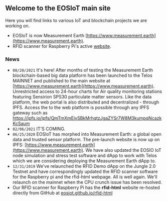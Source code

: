## Welcome to the EOSIoT main site

Here you will find links to various IoT and blockchain projects we are working on.

- EOSIoT is now Measurement Earth [https://www.measurement.earth](https://www.measurement.earth).
- RFID scanner for Raspberry Pi's active [website](https://eosiot.github.io/rfid-html/).


### News
- `08/20/2021` It's here! After months of testing the Measurement Earth blockchain-based big data platform has been launched to the Telos MAINNET and published to the main website at [https://www.measurement.earth](https://www.measurement.earth). Unrestricted access to 24-hour charts for Air quality monitoring stations featuring Sensirion SPS30 particulate matter sensors. Like the data platform, the web portal is also distributed and decentralized - through IPFS. Access the to the web platform is possible through any IPFS gateway such as https://ipfs.io/ipfs/QmTmXmEiySBkMrhqtzJgaZYSr7W8M3kumpqNcazkKcSaum
- `02/06/2021` IT'S COMING.
- `06/25/2020` EOSIoT has morphed into Measurement Earth: a global open data and trusted sensor platform. The pre-launch website is now up on IPFS: [https://www.measurement.earth](https://www.measurement.earth).  We have also updated the EOSIO IoT node simulation and stress test software and dApp to work with Telos which we are considering deploying the Measurement Earth dApp to.
- `12/31/2019` We've relaunched the RFID Demo dApp on the Jungle 2.0 Testnet and have correspondingly updated the RFID scanner software for the Raspberry pi and the rfid-html webpage.  All is well again.  We'll relaunch on the mainnet when the CPU crunch issue has been resolved.
- Our RFID scanner for Raspberry Pi has the **rfid-html** website re-hosted directly from GitHub at [eosiot.github.io/rfid-html](https://eosiot.github.io/rfid-html/)



